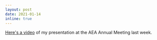 ```yaml
---
layout: post
date: 2021-01-14
inline: true
---
```


[Here's a video](https://youtu.be/4knktyqvVqw) of my presentation at the AEA Annual Meeting last week. 
